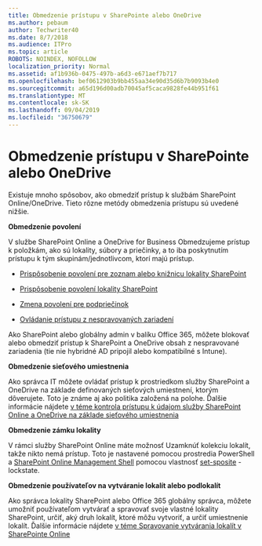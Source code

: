 ```yaml
---
title: Obmedzenie prístupu v SharePointe alebo OneDrive
ms.author: pebaum
author: Techwriter40
ms.date: 8/7/2018
ms.audience: ITPro
ms.topic: article
ROBOTS: NOINDEX, NOFOLLOW
localization_priority: Normal
ms.assetid: af1b936b-0475-497b-a6d3-e671aef7b717
ms.openlocfilehash: bef0612903b9bb455aa34e90d35d6b7b9093b4e0
ms.sourcegitcommit: a65d196d00adb70045af5caca9828fe44b951f61
ms.translationtype: MT
ms.contentlocale: sk-SK
ms.lasthandoff: 09/04/2019
ms.locfileid: "36750679"
---
```

# <a name="restrict-access-in-sharepoint-or-onedrive"></a>Obmedzenie prístupu v SharePointe alebo OneDrive

Existuje mnoho spôsobov, ako obmedziť prístup k službám SharePoint Online/OneDrive. Tieto rôzne metódy obmedzenia prístupu sú uvedené nižšie. 

**Obmedzenie povolení**

V službe SharePoint Online a OneDrive for Business Obmedzujeme prístup k položkám, ako sú lokality, súbory a priečinky, a to iba poskytnutím prístupu k tým skupinám/jednotlivcom, ktorí majú prístup.

- [Prispôsobenie povolení pre zoznam alebo knižnicu lokality SharePoint](https://support.office.com/article/Customize-permissions-for-a-SharePoint-list-or-library-02d770f3-59eb-4910-a608-5f84cc297782)

- [Prispôsobenie povolení lokality SharePoint](https://docs.microsoft.com/sharepoint/customize-sharepoint-site-permissions)

- [Zmena povolení pre podpriečinok](https://support.office.com/article/Change-the-permissions-on-a-subfolder-5427BD7C-F20A-4F75-8CF2-5359DD45A1A6)

- [Ovládanie prístupu z nespravovaných zariadení](https://docs.microsoft.com/sharepoint/control-access-from-unmanaged-devices)

Ako SharePoint alebo globálny admin v balíku Office 365, môžete blokovať alebo obmedziť prístup k SharePoint a OneDrive obsah z nespravované zariadenia (tie nie hybridné AD pripojil alebo kompatibilné s Intune).

**Obmedzenie sieťového umiestnenia**

Ako správca IT môžete ovládať prístup k prostriedkom služby SharePoint a OneDrive na základe definovaných sieťových umiestnení, ktorým dôverujete. Toto je známe aj ako politika založená na polohe. Ďalšie informácie nájdete [v téme kontrola prístupu k údajom služby SharePoint Online a OneDrive na základe sieťového umiestnenia](https://docs.microsoft.com/sharepoint/control-access-based-on-network-location)

**Obmedzenie zámku lokality** 

V rámci služby SharePoint Online máte možnosť Uzamknúť kolekciu lokalít, takže nikto nemá prístup. Toto je nastavené pomocou prostredia PowerShell a [SharePoint Online Management Shell](https://docs.microsoft.com/powershell/sharepoint/sharepoint-online/connect-sharepoint-online?view=sharepoint-ps) pomocou vlastnosť [set-sposite](https://docs.microsoft.com/powershell/module/sharepoint-online/set-sposite?view=sharepoint-ps) -lockstate.

**Obmedzenie používateľov na vytváranie lokalít alebo podlokalít**

Ako správca lokality SharePoint alebo Office 365 globálny správca, môžete umožniť používateľom vytvárať a spravovať svoje vlastné lokality SharePoint, určiť, aký druh lokalít, ktoré môžu vytvoriť, a určiť umiestnenie lokalít. Ďalšie informácie nájdete [v téme Spravovanie vytvárania lokalít v SharePointe Online](https://docs.microsoft.com/sharepoint/manage-site-creation)

